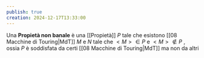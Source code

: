 ```yaml
---
publish: true
creation: 2024-12-17T13:33:00
---
```

Una **Propietà non banale** è una [[Propietà]] $P$ tale che esistono [[08 Macchine di Touring|MdT]] $M$ e $N$ tale che $<M> \in P$  e $<M>\notin P$ , ossia $P$ è soddisfata da certi [[08 Macchine di Touring|MdT]] ma non da altri 